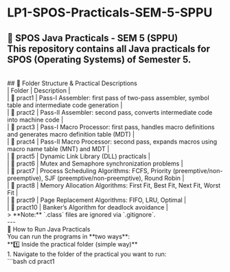 # LP1-SPOS-Practicals-SEM-5-SPPU
🧪 SPOS Java Practicals - SEM 5 (SPPU)
<br>
This repository contains all Java practicals for **SPOS (Operating Systems)** of Semester 5.
<br>
---
<br>
## 📁 Folder Structure & Practical Descriptions
<br>
| Folder   | Description |
<br>
| 📂 pract1   | Pass-I Assembler: first pass of two-pass assembler, symbol table and intermediate code generation |
<br>
| 📂 pract2   | Pass-II Assembler: second pass, converts intermediate code into machine code |
<br>
| 📂 pract3   | Pass-I Macro Processor: first pass, handles macro definitions and generates macro definition table (MDT) |
<br>
| 📂 pract4   | Pass-II Macro Processor: second pass, expands macros using macro name table (MNT) and MDT |
<br>
| 📂 pract5   | Dynamic Link Library (DLL) practicals |
<br>
| 📂 pract6   | Mutex and Semaphore synchronization problems |
<br>
| 📂 pract7   | Process Scheduling Algorithms: FCFS, Priority (preemptive/non-preemptive), SJF (preemptive/non-preemptive), Round Robin |
<br>
| 📂 pract8   | Memory Allocation Algorithms: First Fit, Best Fit, Next Fit, Worst Fit |
<br>
| 📂 pract9   | Page Replacement Algorithms: FIFO, LRU, Optimal |
<br>
| 📂 pract10  | Banker’s Algorithm for deadlock avoidance |
<br>
> **Note:** `.class` files are ignored via `.gitignore`.
<br>
---
<br>
🚀 How to Run Java Practicals
<br>
You can run the programs in **two ways**:
<br>
 **1️⃣ Inside the practical folder (simple way)**
<br>
1. Navigate to the folder of the practical you want to run:
<br>
```bash
cd pract1

